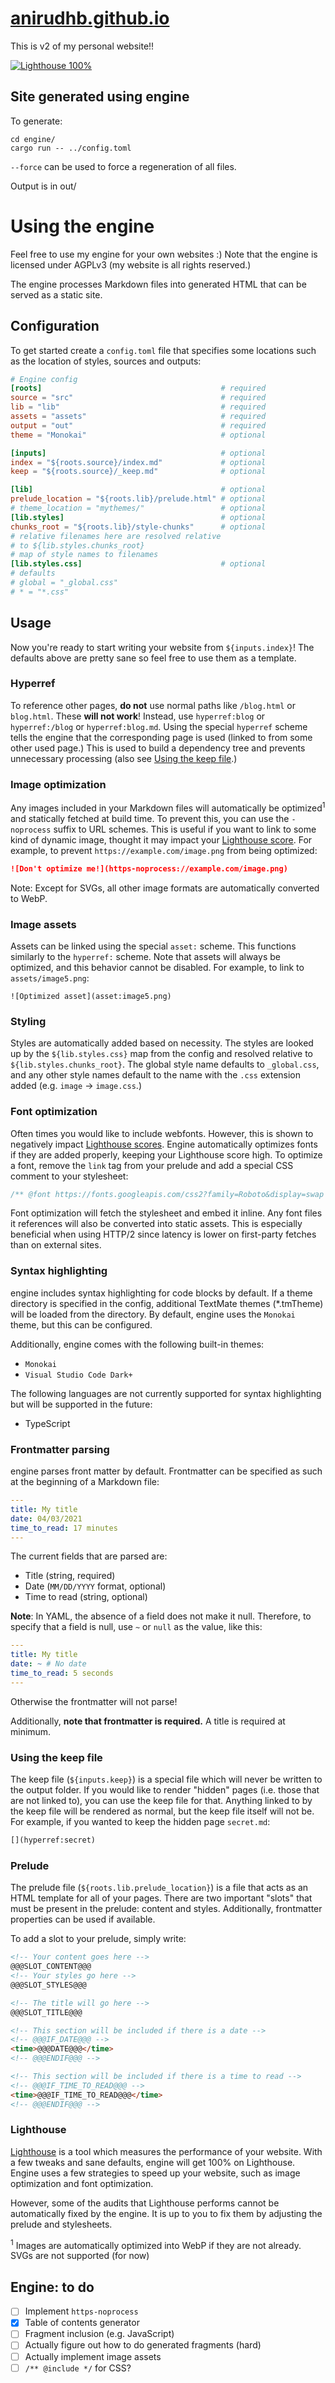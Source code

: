 # [anirudhb.github.io](https://anirudhb.github.io)

This is v2 of my personal website!!

[![Lighthouse 100%](https://img.shields.io/badge/lighthouse-100%25-brightgreen)](https://developers.google.com/speed/pagespeed/insights/?url=https%3A%2F%2Fanirudhb.github.io)

## Site generated using engine

To generate:

```
cd engine/
cargo run -- ../config.toml
```

`--force` can be used to force a regeneration of all files.

Output is in out/

# Using the engine

Feel free to use my engine for your own websites :)
Note that the engine is licensed under AGPLv3 (my website is all rights reserved.)

The engine processes Markdown files into generated HTML that can be served as a static site.

## Configuration

To get started create a `config.toml` file that specifies some locations such as the location of styles, sources and outputs:

```toml
# Engine config
[roots]                                        # required
source = "src"                                 # required
lib = "lib"                                    # required
assets = "assets"                              # required
output = "out"                                 # required
theme = "Monokai"                              # optional

[inputs]                                       # optional
index = "${roots.source}/index.md"             # optional
keep = "${roots.source}/_keep.md"              # optional

[lib]                                          # optional
prelude_location = "${roots.lib}/prelude.html" # optional
# theme_location = "mythemes/"                 # optional
[lib.styles]                                   # optional
chunks_root = "${roots.lib}/style-chunks"      # optional
# relative filenames here are resolved relative
# to ${lib.styles.chunks_root}
# map of style names to filenames
[lib.styles.css]                               # optional
# defaults
# global = "_global.css"
# * = "*.css"
```

## Usage

Now you're ready to start writing your website from `${inputs.index}`!
The defaults above are pretty sane so feel free to use them as a template.

### Hyperref

To reference other pages, **do not** use normal paths like `/blog.html` or `blog.html`.
These **will not work**!
Instead, use `hyperref:blog` or `hyperref:/blog` or `hyperref:blog.md`.
Using the special `hyperref` scheme tells the engine that the corresponding page is used (linked to from some other used page.)
This is used to build a dependency tree and prevents unnecessary processing (also see [Using the keep file](#using-the-keep-file).)

### Image optimization

Any images included in your Markdown files will automatically be optimized<sup>1</sup> and statically fetched at build time.
To prevent this, you can use the `-noprocess` suffix to URL schemes.
This is useful if you want to link to some kind of dynamic image, thought it may impact your [Lighthouse score](#lighthouse).
For example, to prevent `https://example.com/image.png` from being optimized:

```markdown
![Don't optimize me!](https-noprocess://example.com/image.png)
```

Note: Except for SVGs, all other image formats are automatically converted to WebP.

### Image assets

Assets can be linked using the special `asset:` scheme.
This functions similarly to the `hyperref:` scheme.
Note that assets will always be optimized, and this behavior cannot be disabled.
For example, to link to `assets/image5.png`:

```
![Optimized asset](asset:image5.png)
```

### Styling

Styles are automatically added based on necessity.
The styles are looked up by the `${lib.styles.css}` map from the config and resolved relative to `${lib.styles.chunks_root}`.
The global style name defaults to `_global.css`, and any other style names default to the name with the `.css` extension added (e.g. `image` -> `image.css`.)

### Font optimization

Often times you would like to include webfonts.
However, this is shown to negatively impact [Lighthouse scores](#lighthouse). Engine automatically optimizes fonts if they are added properly, keeping your Lighthouse score high.
To optimize a font, remove the `link` tag from your prelude and add a special CSS comment to your stylesheet:

```css
/** @font https://fonts.googleapis.com/css2?family=Roboto&display=swap */
```

Font optimization will fetch the stylesheet and embed it inline. Any font files it references will also be converted into static assets.
This is especially beneficial when using HTTP/2 since latency is lower on first-party fetches than on external sites.

### Syntax highlighting

engine includes syntax highlighting for code blocks by default.
If a theme directory is specified in the config, additional TextMate themes (\*.tmTheme) will be loaded from the directory.
By default, engine uses the `Monokai` theme, but this can be configured.

Additionally, engine comes with the following built-in themes:

- `Monokai`
- `Visual Studio Code Dark+`

The following languages are not currently supported for syntax highlighting but will be supported in the future:

- TypeScript

### Frontmatter parsing

engine parses front matter by default.
Frontmatter can be specified as such at the beginning of a Markdown file:

```yaml
---
title: My title
date: 04/03/2021
time_to_read: 17 minutes
---

```

The current fields that are parsed are:

- Title (string, required)
- Date (`MM/DD/YYYY` format, optional)
- Time to read (string, optional)

**Note**: In YAML, the absence of a field does not make it null.
Therefore, to specify that a field is null, use `~` or `null` as the value, like this:

```yaml
---
title: My title
date: ~ # No date
time_to_read: 5 seconds
---

```

Otherwise the frontmatter will not parse!

Additionally, **note that frontmatter is required.**
A title is required at minimum.

### Using the keep file

The keep file (`${inputs.keep}`) is a special file which will never be written to the output folder.
If you would like to render "hidden" pages (i.e. those that are not linked to), you can use the keep file for that.
Anything linked to by the keep file will be rendered as normal, but the keep file itself will not be.
For example, if you wanted to keep the hidden page `secret.md`:

```markdown
[](hyperref:secret)
```

### Prelude

The prelude file (`${roots.lib.prelude_location}`) is a file that acts as an HTML template for all of your pages.
There are two important "slots" that must be present in the prelude: content and styles.
Additionally, frontmatter properties can be used if available.

To add a slot to your prelude, simply write:

```html
<!-- Your content goes here -->
@@@SLOT_CONTENT@@@
<!-- Your styles go here -->
@@@SLOT_STYLES@@@

<!-- The title will go here -->
@@@SLOT_TITLE@@@

<!-- This section will be included if there is a date -->
<!-- @@@IF_DATE@@@ -->
<time>@@@DATE@@@</time>
<!-- @@@ENDIF@@@ -->

<!-- This section will be included if there is a time to read -->
<!-- @@@IF_TIME_TO_READ@@@ -->
<time>@@@IF_TIME_TO_READ@@@</time>
<!-- @@@ENDIF@@@ -->
```

### Lighthouse

[Lighthouse](https://developers.google.com/web/tools/lighthouse) is a tool which measures the performance of your website.
With a few tweaks and sane defaults, engine will get 100% on Lighthouse.
Engine uses a few strategies to speed up your website, such as image optimization and font optimization.

However, some of the audits that Lighthouse performs cannot be automatically fixed by the engine.
It is up to you to fix them by adjusting the prelude and stylesheets.

<sup>1</sup> Images are automatically optimized into WebP if they are not already. SVGs are not supported (for now)

## Engine: to do

- [ ] Implement `https-noprocess`
- [x] Table of contents generator
- [ ] Fragment inclusion (e.g. JavaScript)
- [ ] Actually figure out how to do generated fragments (hard)
- [ ] Actually implement image assets
- [ ] `/** @include */` for CSS?
